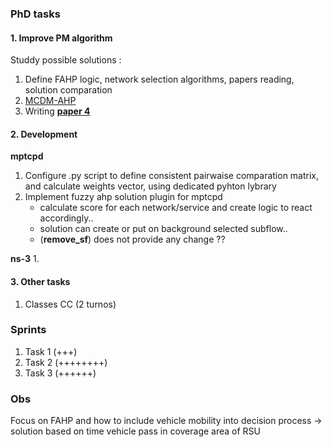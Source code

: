 
### PhD tasks 

#### 1. Improve PM algorithm 

Studdy possible solutions : 	
1. Define FAHP logic, network selection algorithms, papers reading, solution comparation  
2. [MCDM-AHP](https://github.com/vandit86/aesi-phd/issues/34)  
3. Writing **[paper 4](https://docs.google.com/document/d/1mFZpZ3p3tSh_LPt7hqiq2izenE61Lz8Hmpi8ZL4zCyI/edit#heading=h.k2pg3nxayr3t)**  

#### 2. Development

**mptcpd**

 1. Configure .py script to define consistent pairwaise comparation matrix, and calculate weights vector, using dedicated pyhton lybrary 
 2. Implement fuzzy ahp solution plugin for mptcpd    
    - calculate score for each network/service and create logic to react accordingly.. 
    - solution can create or put on background selected subflow.. 
    - (**remove_sf**) does not provide any change ??
     
**ns-3**
  1.

#### 3. Other tasks

  1. Classes CC (2 turnos)

### Sprints

1. Task 1 (+++)  
2. Task 2 (++++++++)
3. Task 3 (++++++) 


### Obs
Focus on FAHP and how to include vehicle mobility into decision process -> solution based on time vehicle pass in coverage area of RSU 
